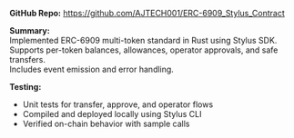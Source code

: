 
**GitHub Repo:** https://github.com/AJTECH001/ERC-6909_Stylus_Contract

**Summary:**  
Implemented ERC-6909 multi-token standard in Rust using Stylus SDK.  
Supports per-token balances, allowances, operator approvals, and safe transfers.  
Includes event emission and error handling.

**Testing:**  
- Unit tests for transfer, approve, and operator flows  
- Compiled and deployed locally using Stylus CLI  
- Verified on-chain behavior with sample calls

